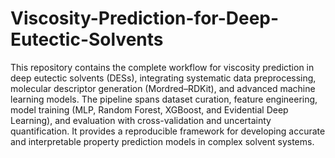 # Viscosity-Prediction-for-Deep-Eutectic-Solvents
This repository contains the complete workflow for viscosity prediction in deep eutectic solvents (DESs), integrating systematic data preprocessing, molecular descriptor generation (Mordred–RDKit), and advanced machine learning models. The pipeline spans dataset curation, feature engineering, model training (MLP, Random Forest, XGBoost, and Evidential Deep Learning), and evaluation with cross-validation and uncertainty quantification. It provides a reproducible framework for developing accurate and interpretable property prediction models in complex solvent systems.
